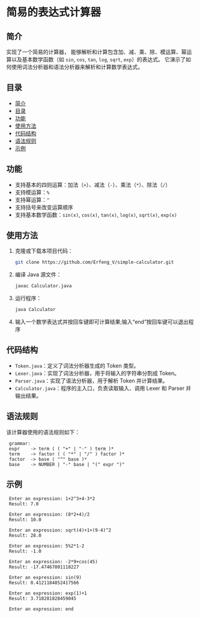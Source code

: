 # 简易的表达式计算器

## 简介

实现了一个简易的计算器，
能够解析和计算包含加、减、乘、除、模运算、幂运算以及基本数学函数（如 `sin`, `cos`, `tan`, `log`, `sqrt`, `exp`）的表达式。
它演示了如何使用词法分析器和语法分析器来解析和计算数学表达式。

## 目录

- [简介](#简介)
- [目录](#目录)
- [功能](#功能)
- [使用方法](#使用方法)
- [代码结构](#代码结构)
- [语法规则](#语法规则)
- [示例](#示例)


## 功能

- 支持基本的四则运算：加法（`+`）、减法（`-`）、乘法（`*`）、除法（`/`）
- 支持模运算：`%`
- 支持幂运算：`^`
- 支持括号来改变运算顺序
- 支持基本数学函数：`sin(x)`, `cos(x)`, `tan(x)`, `log(x)`, `sqrt(x)`, `exp(x)`

## 使用方法

1. 克隆或下载本项目代码：
   ```bash
   git clone https://github.com/Erfeng_V/simple-calculator.git

2. 编译 Java 源文件：
   ```bash
   javac Calculator.java

3. 运行程序：
   ```bash
   java Calculator

4. 输入一个数学表达式并按回车键即可计算结果;输入“end”按回车键可以退出程序

## 代码结构

- `Token.java`：定义了词法分析器生成的 Token 类型。
- `Lexer.java`：实现了词法分析器，用于将输入的字符串分割成 Token。
- `Parser.java`：实现了语法分析器，用于解析 Token 并计算结果。
- `Calculator.java`：程序的主入口，负责读取输入、调用 Lexer 和 Parser 并输出结果。

## 语法规则
该计算器使用的语法规则如下：

     grammar:
     expr    -> term ( ( "+" | "-" ) term )*
     term    -> factor ( ( "*" | "/" ) factor )*
     factor  -> base ( "^" base )*
     base    -> NUMBER | "-" base | "(" expr ")"

## 示例

     Enter an expression: 1+2^3+4-3*2
     Result: 7.0

     Enter an expression: (8*2+4)/2
     Result: 10.0

     Enter an expression: sqrt(4)+1+(9-4)^2
     Result: 28.0

     Enter an expression: 5%2*1-2
     Result: -1.0

     Enter an expression: -2*9+cos(45)
     Result: -17.47467801118227

     Enter an expression: sin(9)
     Result: 0.4121184852417566

     Enter an expression: exp(1)+1
     Result: 3.718281828459045

     Enter an expression: end

